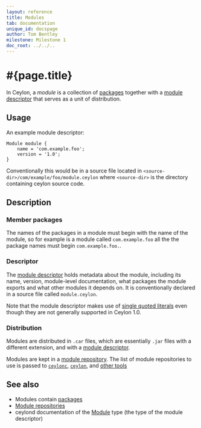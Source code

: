 ```yaml
---
layout: reference
title: Modules
tab: documentation
unique_id: docspage
author: Tom Bentley
milestone: Milestone 1
doc_root: ../../..
---
```


# #{page.title}

In Ceylon, a *module* is a collection of [packages](../package) together with a 
[module descriptor](#descriptor) that serves as a unit of distribution.

## Usage 

An example module descriptor:

<!-- check:none -->
    Module module {
        name = 'com.example.foo';
        version = '1.0';
    }
    
Conventionally this would be in a source file located in
`<source-dir>/com/example/foo/module.ceylon` where `<source-dir>` is the
directory containing ceylon source code.

## Description

### Member packages

The names of the packages in a module must begin with the name of the module,
so for example is a module called `com.example.foo` all the the package names
must begin `com.example.foo.`.

### Descriptor

The 
[module descriptor](#{site.urls.apidoc_current}/ceylon/language/descriptor/class_Module.html) 
holds metadata about the module, including its name, version,
module-level documentation, what packages the module exports and what other 
modules it depends on. It is conventionally declared in a source file called
`module.ceylon`.

Note that the module descriptor makes use of 
[single quoted literals](../../literal/single-quoted) even though they are not 
generally supported in Ceylon 1.0.

### Distribution

Modules are distributed in `.car` files, which are essentially `.jar` files 
with a different extension, and with a [module descriptor](#descriptor).

Modules are kept in a [module repository](../../repository). The list of module 
repositories to use is passed to 
[`ceylonc`](#{page.doc_root}/reference/tool/ceylonc), 
[`ceylon`](#{page.doc_root}/reference/tool/ceylon),  and 
[other tools](#{page.doc_root}/reference/#tools)

## See also

* Modules contain [packages](../package)
* [Module repositories](../../repository)
* ceylond documentation of the 
  [Module](#{site.urls.apidoc_current}/ceylon/language/descriptor/class_Module.html) 
  type (the type of the module descriptor)
